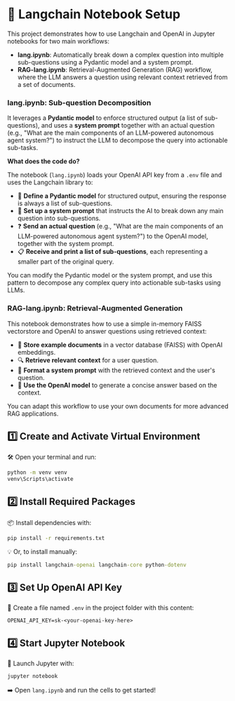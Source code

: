 


# 🚀 Langchain Notebook Setup



This project demonstrates how to use Langchain and OpenAI in Jupyter notebooks for two main workflows:

- **lang.ipynb**: Automatically break down a complex question into multiple sub-questions using a Pydantic model and a system prompt.
- **RAG-lang.ipynb**: Retrieval-Augmented Generation (RAG) workflow, where the LLM answers a question using relevant context retrieved from a set of documents.

### lang.ipynb: Sub-question Decomposition
It leverages a **Pydantic model** to enforce structured output (a list of sub-questions), and uses a **system prompt** together with an actual question (e.g., "What are the main components of an LLM-powered autonomous agent system?") to instruct the LLM to decompose the query into actionable sub-tasks.

**What does the code do?**

The notebook (`lang.ipynb`) loads your OpenAI API key from a `.env` file and uses the Langchain library to:

- 🧩 **Define a Pydantic model** for structured output, ensuring the response is always a list of sub-questions.
- 📝 **Set up a system prompt** that instructs the AI to break down any main question into sub-questions.
- ❓ **Send an actual question** (e.g., "What are the main components of an LLM-powered autonomous agent system?") to the OpenAI model, together with the system prompt.
- 📋 **Receive and print a list of sub-questions**, each representing a smaller part of the original query.

You can modify the Pydantic model or the system prompt, and use this pattern to decompose any complex query into actionable sub-tasks using LLMs.

### RAG-lang.ipynb: Retrieval-Augmented Generation
This notebook demonstrates how to use a simple in-memory FAISS vectorstore and OpenAI to answer questions using retrieved context:

- 📄 **Store example documents** in a vector database (FAISS) with OpenAI embeddings.
- 🔍 **Retrieve relevant context** for a user question.
- 🧠 **Format a system prompt** with the retrieved context and the user's question.
- 🤖 **Use the OpenAI model** to generate a concise answer based on the context.

You can adapt this workflow to use your own documents for more advanced RAG applications.

## 1️⃣ Create and Activate Virtual Environment

🛠️ Open your terminal and run:
```cmd
python -m venv venv
venv\Scripts\activate
```

## 2️⃣ Install Required Packages

📦 Install dependencies with:
```cmd
pip install -r requirements.txt
```

💡 Or, to install manually:
```cmd
pip install langchain-openai langchain-core python-dotenv
```

## 3️⃣ Set Up OpenAI API Key

🔑 Create a file named `.env` in the project folder with this content:
```
OPENAI_API_KEY=sk-<your-openai-key-here>
```

## 4️⃣ Start Jupyter Notebook

📓 Launch Jupyter with:
```cmd
jupyter notebook
```

➡️ Open `lang.ipynb` and run the cells to get started!
